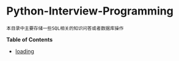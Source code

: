 # Python-Interview-Programming

	本目录中主要存储一些SQL相关的知识问答或者数据库操作

**Table of Contents**


   * [loading](./)